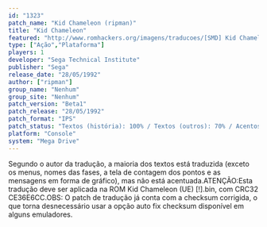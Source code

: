 ```yaml
---
id: "1323"
patch_name: "Kid Chameleon (ripman)"
title: "Kid Chameleon"
featured: "http://www.romhackers.org/imagens/traducoes/[SMD] Kid Chameleon - ripman - 1.png"
type: ["Ação","Plataforma"]
players: 1
developer: "Sega Technical Institute"
publisher: "Sega"
release_date: "28/05/1992"
author: ["ripman"]
group_name: "Nenhum"
group_site: "Nenhum"
patch_version: "Beta1"
patch_release: "28/05/1992"
patch_format: "IPS"
patch_status: "Textos (história): 100% / Textos (outros): 70% / Acentos: 0% / Gráficos: 0%"
platform: "Console"
system: "Mega Drive"
---
```


Segundo o autor da tradução, a maioria dos textos está traduzida (exceto os menus, nomes das fases, a tela de contagem dos pontos e as mensagens em forma de gráfico), mas não está acentuada.ATENÇÃO:Esta tradução deve ser aplicada na ROM Kid Chameleon (UE) [!].bin, com CRC32 CE36E6CC.OBS: O patch de tradução já conta com a checksum corrigida, o que torna desnecessário usar a opção auto fix checksum disponível em alguns emuladores.